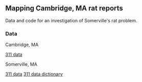 ## Mapping Cambridge, MA rat reports

Data and code for an investigation of Somerville's rat problem.

### Data

Cambridge, MA

[311 data](https://data.cambridgema.gov/Public-Works/Commonwealth-Connect-Service-Requests/2z9k-mv9g/about_data)

Somerville, MA

[311 data](https://data.somervillema.gov/Government-Finance/311-Service-Information-and-Feedback-Requests/4pyi-uqq6/data_preview)
[311 data dictionary](https://drive.google.com/file/d/1RdJaJRERQ6ZXWriduuBL-vLV76wqS4oO/view)
